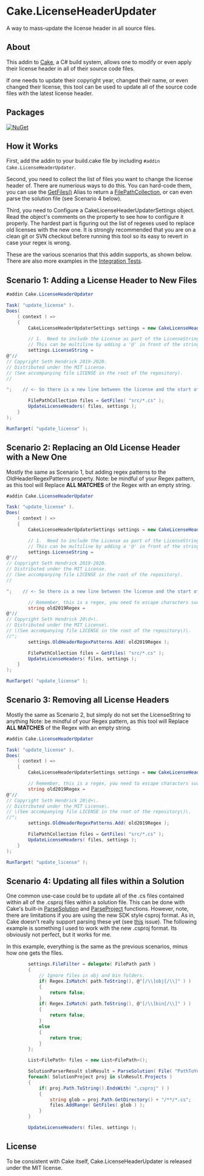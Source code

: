 Cake.LicenseHeaderUpdater
=========
A way to mass-update the license header in all source files.

About
--------
This addin to [Cake](https://github.com/cake-build/cake), a C# build system, allows one to modify or even apply their license header in all of their source code files.

If one needs to update their copyright year, changed their name, or even changed their license, this tool can be used to update all of the source code files with the latest license header.

Packages
--------
[![NuGet](https://img.shields.io/nuget/v/Cake.LicenseHeaderUpdater.svg)](https://www.nuget.org/packages/Cake.LicenseHeaderUpdater/) 

How it Works
--------

First, add the addin to your build.cake file by including ```#addin Cake.LicenseHeaderUpdater```.

Second, you need to collect the list of files you want to change the license header of.  There are numerious ways to do this.  You can hard-code them, you can use the [GetFiles()](https://cakebuild.net/api/Cake.Common.IO/GlobbingAliases/7DD7F309) Alias to return a [FilePathCollection](https://www.cakebuild.net/api/Cake.Core.IO/FilePathCollection/), or can even parse the solution file (see Scenario 4 below).

Third, you need to Configure a CakeLicenseHeaderUpdaterSettings object.  Read the object's comments on the property to see how to configure it properly.  The hardest part is figuring out the list of regexes used to replace old licenses with the new one.  It is strongly recommended that you are on a clean git or SVN checkout before running this tool so its easy to revert in case your regex is wrong.

These are the various scenarios that this addin supports, as shown below.  There are also more examples in the [Integration Tests](https://github.com/xforever1313/Cake.LicenseHeaderUpdater/tree/master/src/Cake.LicenseHeaderUpdater.Tests/IntegrationTests).

Scenario 1: Adding a License Header to New Files
---

```C#
#addin Cake.LicenseHeaderUpdater

Task( "update_license" ).
Does(
    ( context ) =>
    {
        CakeLicenseHeaderUpdaterSettings settings = new CakeLicenseHeaderUpdaterSettings();

        // 1.  Need to include the License as part of the LicenseString property.
        // This can be multiline by adding a '@' in front of the string.
        settings.LicenseString =
@"//
// Copyright Seth Hendrick 2019-2020.
// Distributed under the MIT License.
// (See accompanying file LICENSE in the root of the repository).
//

";    // <- So there is a new line between the license and the start of the rest of the file

        FilePathCollection files = GetFiles( "src/*.cs" );
        UpdateLicenseHeaders( files, settings );
    }
);

RunTarget( "update_license" );
```

Scenario 2: Replacing an Old License Header with a New One
---

Mostly the same as Scenario 1, but adding regex patterns to the OldHeaderRegexPatterns
property.  Note: be mindful of your Regex pattern, as this tool will Replace **ALL MATCHES**
of the Regex with an empty string.

```C#
#addin Cake.LicenseHeaderUpdater

Task( "update_license" ).
Does(
    ( context ) =>
    {
        CakeLicenseHeaderUpdaterSettings settings = new CakeLicenseHeaderUpdaterSettings();

        // 1.  Need to include the License as part of the LicenseString property.
        // This can be multiline by adding a '@' in front of the string.
        settings.LicenseString =
@"//
// Copyright Seth Hendrick 2019-2020.
// Distributed under the MIT License.
// (See accompanying file LICENSE in the root of the repository).
//

";    // <- So there is a new line between the license and the start of the rest of the file

        // Remember, this is a regex, you need to escape characters such as '.'.
        string old2019Regex = 
@"//
// Copyright Seth Hendrick 20\d+\.
// Distributed under the MIT License\.
// \(See accompanying file LICENSE in the root of the repository\)\.
//";
        settings.OldHeaderRegexPatterns.Add( old2019Regex );

        FilePathCollection files = GetFiles( "src/*.cs" );
        UpdateLicenseHeaders( files, settings );
    }
);

RunTarget( "update_license" );
```

Scenario 3: Removing all License Headers
---

Mostly the same as Scenario 2, but simply do not set the LicenseString to anything
Note: be mindful of your Regex pattern, as this tool will Replace **ALL MATCHES**
of the Regex with an empty string.

```C#
#addin Cake.LicenseHeaderUpdater

Task( "update_license" ).
Does(
    ( context ) =>
    {
        CakeLicenseHeaderUpdaterSettings settings = new CakeLicenseHeaderUpdaterSettings();

        // Remember, this is a regex, you need to escape characters such as '.'.
        string old2019Regex = 
@"//
// Copyright Seth Hendrick 20\d+\.
// Distributed under the MIT License\.
// \(See accompanying file LICENSE in the root of the repository\)\.
//";
        settings.OldHeaderRegexPatterns.Add( old2019Regex );

        FilePathCollection files = GetFiles( "src/*.cs" );
        UpdateLicenseHeaders( files, settings );
    }
);

RunTarget( "update_license" );
```

Scenario 4: Updating all files within a Solution
---

One common use-case could be to update all of the .cs files contained within all of the .csproj files within a solution file.
This can be done with Cake's built-in [ParseSolution](https://cakebuild.net/api/Cake.Common.Solution/SolutionAliases/0E73DD36) and 
[ParseProject](https://cakebuild.net/api/Cake.Common.Solution.Project/ProjectAliases/A553D651) functions.
However, note, there are limitations if you are using the new SDK style csproj format.
As in, Cake doesn't really support parsing these yet (see [this](https://github.com/cake-build/cake/issues/1662) issue).  The following example
is something I used to work with the new .csproj format.  Its obviously not perfect, but it works for me.

In this example, everything is the same as the previous scenarios, minus how one gets the files.

```C#
        settings.FileFilter = delegate( FilePath path )
        {
            // Ignore files in obj and bin folders.
            if( Regex.IsMatch( path.ToString(), @"[/\\]obj[/\\]" ) )
            {
                return false;
            }
            if( Regex.IsMatch( path.ToString(), @"[/\\]bin[/\\]" ) )
            {
                return false;
            }
            else
            {
                return true;
            }
        };

        List<FilePath> files = new List<FilePath>();

        SolutionParserResult slnResult = ParseSolution( File( "PathToYourSolution.sln" ) );
        foreach( SolutionProject proj in slnResult.Projects )
        {
            if( proj.Path.ToString().EndsWith( ".csproj" ) )
            {
                string glob = proj.Path.GetDirectory() + "/**/*.cs";
                files.AddRange( GetFiles( glob ) );
            }
        }

        UpdateLicenseHeaders( files, settings );
```

License
--------
To be consistent with Cake itself, Cake.LicenseHeaderUpdater is released under the MIT license.
